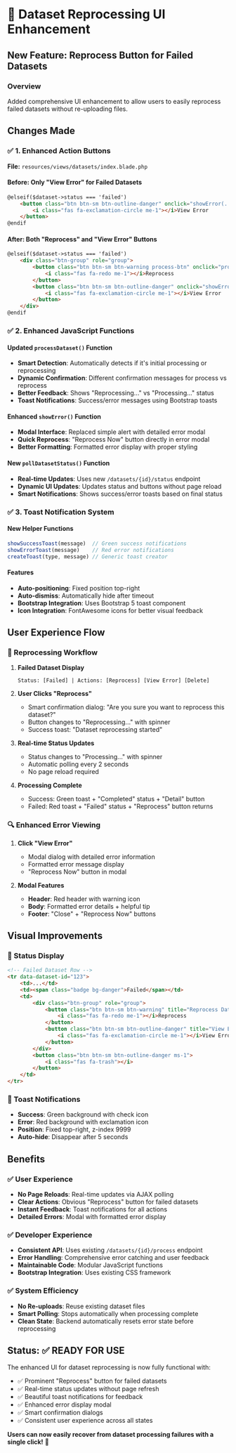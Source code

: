 # 🔄 Dataset Reprocessing UI Enhancement

## New Feature: Reprocess Button for Failed Datasets

### Overview
Added comprehensive UI enhancement to allow users to easily reprocess failed datasets without re-uploading files.

## Changes Made

### ✅ 1. Enhanced Action Buttons

**File:** `resources/views/datasets/index.blade.php`

#### Before: Only "View Error" for Failed Datasets
```html
@elseif($dataset->status === 'failed')
    <button class="btn btn-sm btn-outline-danger" onclick="showError(...)">
        <i class="fas fa-exclamation-circle me-1"></i>View Error
    </button>
@endif
```

#### After: Both "Reprocess" and "View Error" Buttons
```html
@elseif($dataset->status === 'failed')
    <div class="btn-group" role="group">
        <button class="btn btn-sm btn-warning process-btn" onclick="processDataset({{ $dataset->id }})" title="Reprocess Dataset">
            <i class="fas fa-redo me-1"></i>Reprocess
        </button>
        <button class="btn btn-sm btn-outline-danger" onclick="showError(...)" title="View Error Details">
            <i class="fas fa-exclamation-circle me-1"></i>View Error
        </button>
    </div>
@endif
```

### ✅ 2. Enhanced JavaScript Functions

#### Updated `processDataset()` Function
- **Smart Detection**: Automatically detects if it's initial processing or reprocessing
- **Dynamic Confirmation**: Different confirmation messages for process vs reprocess
- **Better Feedback**: Shows "Reprocessing..." vs "Processing..." status
- **Toast Notifications**: Success/error messages using Bootstrap toasts

#### Enhanced `showError()` Function
- **Modal Interface**: Replaced simple alert with detailed error modal
- **Quick Reprocess**: "Reprocess Now" button directly in error modal
- **Better Formatting**: Formatted error display with proper styling

#### New `pollDatasetStatus()` Function
- **Real-time Updates**: Uses new `/datasets/{id}/status` endpoint
- **Dynamic UI Updates**: Updates status and buttons without page reload
- **Smart Notifications**: Shows success/error toasts based on final status

### ✅ 3. Toast Notification System

#### New Helper Functions
```javascript
showSuccessToast(message)  // Green success notifications
showErrorToast(message)    // Red error notifications
createToast(type, message) // Generic toast creator
```

#### Features
- **Auto-positioning**: Fixed position top-right
- **Auto-dismiss**: Automatically hide after timeout
- **Bootstrap Integration**: Uses Bootstrap 5 toast component
- **Icon Integration**: FontAwesome icons for better visual feedback

## User Experience Flow

### 🔄 Reprocessing Workflow

1. **Failed Dataset Display**
   ```
   Status: [Failed] | Actions: [Reprocess] [View Error] [Delete]
   ```

2. **User Clicks "Reprocess"**
   - Smart confirmation dialog: "Are you sure you want to reprocess this dataset?"
   - Button changes to "Reprocessing..." with spinner
   - Success toast: "Dataset reprocessing started"

3. **Real-time Status Updates**
   - Status changes to "Processing..." with spinner
   - Automatic polling every 2 seconds
   - No page reload required

4. **Processing Complete**
   - Success: Green toast + "Completed" status + "Detail" button
   - Failed: Red toast + "Failed" status + "Reprocess" button returns

### 🔍 Enhanced Error Viewing

1. **Click "View Error"**
   - Modal dialog with detailed error information
   - Formatted error message display
   - "Reprocess Now" button in modal

2. **Modal Features**
   - **Header**: Red header with warning icon
   - **Body**: Formatted error details + helpful tip
   - **Footer**: "Close" + "Reprocess Now" buttons

## Visual Improvements

### 🎨 Status Display
```html
<!-- Failed Dataset Row -->
<tr data-dataset-id="123">
    <td>...</td>
    <td><span class="badge bg-danger">Failed</span></td>
    <td>
        <div class="btn-group" role="group">
            <button class="btn btn-sm btn-warning" title="Reprocess Dataset">
                <i class="fas fa-redo me-1"></i>Reprocess
            </button>
            <button class="btn btn-sm btn-outline-danger" title="View Error Details">
                <i class="fas fa-exclamation-circle me-1"></i>View Error
            </button>
        </div>
        <button class="btn btn-sm btn-outline-danger ms-1">
            <i class="fas fa-trash"></i>
        </button>
    </td>
</tr>
```

### 🔔 Toast Notifications
- **Success**: Green background with check icon
- **Error**: Red background with exclamation icon
- **Position**: Fixed top-right, z-index 9999
- **Auto-hide**: Disappear after 5 seconds

## Benefits

### ✅ User Experience
- **No Page Reloads**: Real-time updates via AJAX polling
- **Clear Actions**: Obvious "Reprocess" button for failed datasets
- **Instant Feedback**: Toast notifications for all actions
- **Detailed Errors**: Modal with formatted error display

### ✅ Developer Experience  
- **Consistent API**: Uses existing `/datasets/{id}/process` endpoint
- **Error Handling**: Comprehensive error catching and user feedback
- **Maintainable Code**: Modular JavaScript functions
- **Bootstrap Integration**: Uses existing CSS framework

### ✅ System Efficiency
- **No Re-uploads**: Reuse existing dataset files
- **Smart Polling**: Stops automatically when processing complete
- **Clean State**: Backend automatically resets error state before reprocessing

## Status: ✅ READY FOR USE

The enhanced UI for dataset reprocessing is now fully functional with:

- ✅ Prominent "Reprocess" button for failed datasets
- ✅ Real-time status updates without page refresh
- ✅ Beautiful toast notifications for feedback
- ✅ Enhanced error display modal
- ✅ Smart confirmation dialogs
- ✅ Consistent user experience across all states

**Users can now easily recover from dataset processing failures with a single click!** 🚀
